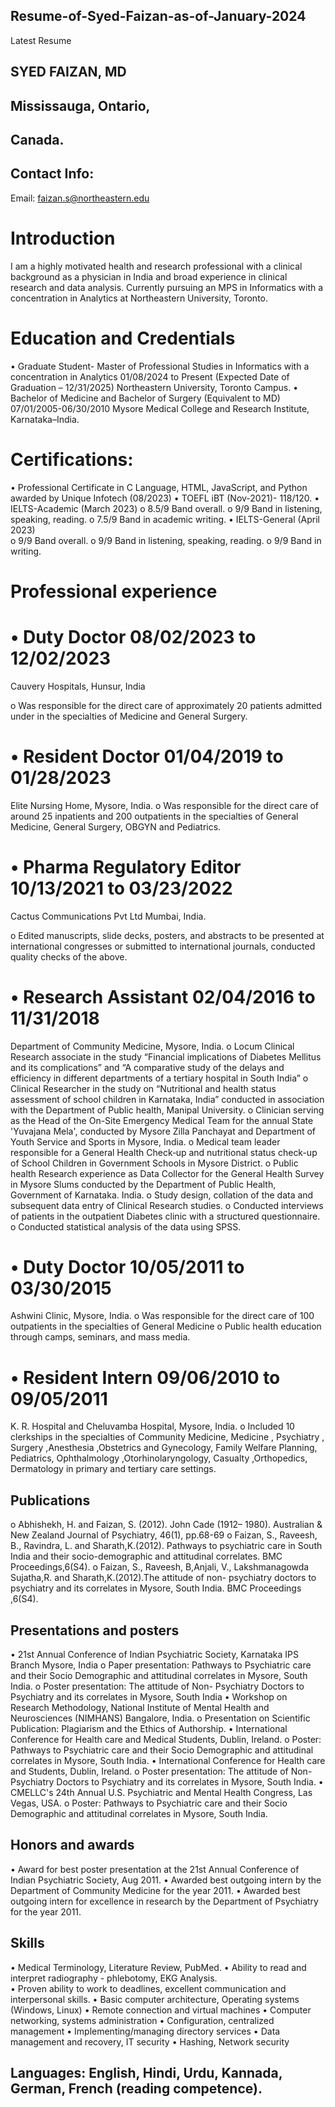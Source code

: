 ## Resume-of-Syed-Faizan-as-of-January-2024
Latest Resume 
## SYED FAIZAN, MD
## Mississauga, Ontario,
## Canada.
## Contact Info:

Email: faizan.s@northeastern.edu
# Introduction 
I am a highly motivated health and research professional with a clinical background as a physician in India and broad experience in clinical research and data analysis.  Currently pursuing an MPS in Informatics with a concentration in Analytics at Northeastern University, Toronto.

# Education and Credentials
•	Graduate Student- Master of Professional Studies in Informatics with a concentration in Analytics                                        01/08/2024 to Present (Expected Date of Graduation – 12/31/2025)
Northeastern University, Toronto Campus.
•	Bachelor of Medicine and Bachelor of Surgery (Equivalent to MD)         	                                                               07/01/2005-06/30/2010 
Mysore Medical College and Research Institute, Karnataka–India.
# Certifications:
•	Professional Certificate in C Language, HTML, JavaScript, and Python awarded by Unique Infotech (08/2023)
•	TOEFL iBT (Nov-2021)- 118/120.
•	IELTS-Academic (March 2023)
o	8.5/9 Band overall.
o	9/9 Band in listening, speaking, reading.
o	7.5/9 Band in academic writing.
•	IELTS-General (April 2023)	 	
o	 9/9 Band overall.
o	9/9 Band in listening, speaking, reading.
o	9/9 Band in writing.
# Professional experience
# •	Duty Doctor	                                                                                                                   08/02/2023 to 12/02/2023 
Cauvery Hospitals,
Hunsur, India

o	Was responsible for the direct care of approximately 20 patients admitted under in the specialties of Medicine and General Surgery.
	
# •	Resident Doctor	                                                                                                                   01/04/2019 to 01/28/2023 
Elite Nursing Home, Mysore, India.
o	Was responsible for the direct care of around 25 inpatients and 200 outpatients in the specialties of General Medicine, General Surgery, OBGYN and Pediatrics.

# •	Pharma Regulatory Editor	                                                                                                   10/13/2021 to 03/23/2022 
Cactus Communications Pvt Ltd
Mumbai, India.

o	Edited manuscripts, slide decks, posters, and abstracts to be presented at international congresses or submitted to international journals, conducted quality checks of the above.

# •	Research Assistant	                                                                                                                 02/04/2016 to 11/31/2018
Department of Community Medicine, Mysore, India.
o	Locum Clinical Research associate in the study “Financial implications of Diabetes Mellitus and its complications” and “A comparative study of the delays and efficiency in different departments of a tertiary hospital in South India” 
o	Clinical Researcher in the study on “Nutritional and health status assessment of school children in Karnataka, India” conducted in association with the Department of Public health, Manipal University.
o	Clinician serving as the Head of the On-Site Emergency Medical Team for the annual State 'Yuvajana Mela', conducted by Mysore Zilla Panchayat and Department of Youth Service and Sports in Mysore, India. 
o	Medical team leader responsible for a General Health Check‐up and nutritional status check-up of School Children in Government Schools in Mysore District.
o	Public health Research experience as Data Collector for the General Health Survey in Mysore Slums conducted by the Department of Public Health, Government of Karnataka. India.
o	Study design, collation of the data and subsequent data entry of Clinical Research studies.
o	Conducted interviews of patients in the outpatient Diabetes clinic with a structured questionnaire.
o	Conducted statistical analysis of the data using SPSS.

# •	Duty Doctor	                                                                                                                   10/05/2011 to 03/30/2015 
Ashwini Clinic, Mysore, India.
o	Was responsible for the direct care of 100 outpatients in the specialties of General Medicine
o	Public health education through camps, seminars, and mass media.

# •	Resident Intern	                                                                                                                    09/06/2010 to 09/05/2011
K. R. Hospital and Cheluvamba Hospital, Mysore, India.
o	Included 10 clerkships in the specialties of Community Medicine, Medicine , Psychiatry , Surgery ,Anesthesia ,Obstetrics and Gynecology,  Family Welfare Planning, Pediatrics, Ophthalmology ,Otorhinolaryngology, Casualty ,Orthopedics, Dermatology in primary and tertiary care settings.
## Publications
o	Abhishekh, H. and Faizan, S. (2012). John Cade (1912– 1980).
Australian & New Zealand Journal of Psychiatry, 46(1), pp.68-69
o	Faizan, S., Raveesh, B., Ravindra, L. and Sharath,K.(2012). Pathways to psychiatric care in South India and their socio-demographic and attitudinal correlates. BMC Proceedings,6(S4).
o	Faizan, S., Raveesh, B,Anjali, V., Lakshmanagowda Sujatha,R. and Sharath,K.(2012).The attitude of non- psychiatry doctors to psychiatry and its correlates in Mysore, South India. BMC Proceedings ,6(S4).
## Presentations and posters
•	21st Annual Conference of Indian Psychiatric Society, Karnataka IPS Branch Mysore, India
o	Paper presentation: Pathways to Psychiatric care and their Socio Demographic and attitudinal correlates in Mysore, South India.
o	Poster presentation: The attitude of Non- Psychiatry Doctors to Psychiatry and its correlates in Mysore, South India
•	Workshop on Research Methodology, National Institute of Mental Health and Neurosciences (NIMHANS) Bangalore, India.
o	Presentation on Scientific Publication: Plagiarism and the Ethics of Authorship.
•	International Conference for Health care and Medical Students, Dublin, Ireland.
o	Poster: Pathways to Psychiatric care and their Socio Demographic and attitudinal correlates in Mysore, South India.
•	International Conference for Health care and Students, Dublin, Ireland.
o	Poster presentation: The attitude of Non-Psychiatry Doctors to Psychiatry and its correlates in Mysore, South India.
•	CMELLC's 24th Annual U.S. Psychiatric and Mental Health Congress, Las Vegas, USA.
o	Poster: Pathways to Psychiatric care and their Socio Demographic and attitudinal correlates in Mysore, South India.
## Honors and awards
•	Award for best poster presentation at the 21st Annual Conference of Indian Psychiatric Society, Aug 2011.
•	Awarded best outgoing intern by the Department of Community Medicine for the year 2011.
•	Awarded best outgoing intern for excellence in research by the Department of Psychiatry for the year 2011.
## Skills
•	Medical Terminology, Literature Review, PubMed.
•	Ability to read and interpret radiography - phlebotomy, EKG Analysis.  
•	Proven ability to work to deadlines, excellent communication and interpersonal skills.
•	Basic computer architecture, Operating systems (Windows, Linux)
•	Remote connection and virtual machines
•	Computer networking, systems administration
•	Configuration, centralized management
•	Implementing/managing directory services
•	Data management and recovery, IT security
•	Hashing, Network security
## Languages: English, Hindi, Urdu, Kannada, German, French (reading competence). 

